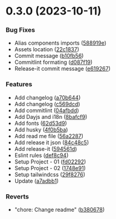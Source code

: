 

# 0.3.0 (2023-10-11)


### Bug Fixes

* Alias components imports ([588919e](https://github.com/imransilvake/vite-react/commit/588919e99e26d264b8fa2f993ba0bd88d9e598ac))
* Assets location ([22c1837](https://github.com/imransilvake/vite-react/commit/22c183712c7075250b66ff29380d2a4c4db8982a))
* Commit message ([b10fb56](https://github.com/imransilvake/vite-react/commit/b10fb56316934fc208514a69b5f2396df9e6c663))
* Commitlint formating ([d087f19](https://github.com/imransilvake/vite-react/commit/d087f19414e27052b794e5f3fccea794ef6c429f))
* Release-it commit message ([e619267](https://github.com/imransilvake/vite-react/commit/e61926767460c5bcdcfef525357e51886dde1320))


### Features

* Add changelog ([a70b644](https://github.com/imransilvake/vite-react/commit/a70b64439bd75bb2571c3d3821b82f6891691a54))
* Add changelog ([c569dcd](https://github.com/imransilvake/vite-react/commit/c569dcd7e94cd540779fefcf95f7c96c7c10e3cf))
* Add commitlint ([04afbdd](https://github.com/imransilvake/vite-react/commit/04afbdd20d50e64ab5ef621cea6b9eda0c4f2241))
* Add Dayjs and i18n ([8bafcf9](https://github.com/imransilvake/vite-react/commit/8bafcf9117f04b382b42bf2ced29106e4bf111b1))
* Add fonts ([62d53d9](https://github.com/imransilvake/vite-react/commit/62d53d99817f16768c6fdfbc1b62969929d54f3e))
* Add husky ([4f0b5ba](https://github.com/imransilvake/vite-react/commit/4f0b5ba1aae52216a34e040e0bf5925c632adeef))
* Add read me file ([56a2287](https://github.com/imransilvake/vite-react/commit/56a2287f90e08a9060fd33ecdaa81122c2a247e1))
* Add release it json ([84c48c5](https://github.com/imransilvake/vite-react/commit/84c48c5ae6e8446326f845e15c7ed848ee2dc2f8))
* Add release-it ([594561d](https://github.com/imransilvake/vite-react/commit/594561dfa3a55c5215fbe10161f99688e0a0e7a5))
* Eslint rules ([def8c94](https://github.com/imransilvake/vite-react/commit/def8c94d928665708513d078dc0d1b105ef14e4f))
* Setup Project - 01 ([fd02292](https://github.com/imransilvake/vite-react/commit/fd0229217d62fa628abaebacf4e755a8b821bb03))
* Setup Project - 02 ([1748e91](https://github.com/imransilvake/vite-react/commit/1748e91c2d574e10345b6be4368e29f7b76a33eb))
* Setup tailwindcss ([29f8276](https://github.com/imransilvake/vite-react/commit/29f8276f5852025391c83a643742ce75b2ef486f))
* Update ([a7adbb1](https://github.com/imransilvake/vite-react/commit/a7adbb122db211635ecf31aa6eba4f0e1b0ee6a8))


### Reverts

* "chore: Change readme" ([b380678](https://github.com/imransilvake/vite-react/commit/b380678af74b0bdefe6a05ba9008ed7cd4177c3b))